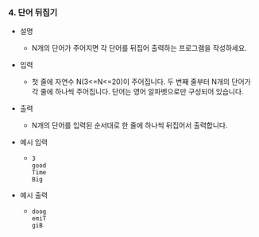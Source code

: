 ### 4. 단어 뒤집기

- 설명
    - N개의 단어가 주어지면 각 단어를 뒤집어 출력하는 프로그램을 작성하세요.
      
- 입력
    - 첫 줄에 자연수 N(3<=N<=20)이 주어집니다.
      두 번째 줄부터 N개의 단어가 각 줄에 하나씩 주어집니다. 단어는 영어 알파벳으로만 구성되어 있습니다.
      
- 출력
    - N개의 단어를 입력된 순서대로 한 줄에 하나씩 뒤집어서 출력합니다.

- 예시 입력
    - ```
      3
      good
      Time
      Big
      ```
 
- 예시 출력
    - ```
      doog
      emiT
      giB
      ```
 